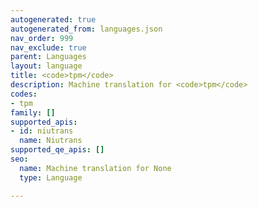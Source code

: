 ```yaml
---
autogenerated: true
autogenerated_from: languages.json
nav_order: 999
nav_exclude: true
parent: Languages
layout: language
title: <code>tpm</code>
description: Machine translation for <code>tpm</code>
codes:
- tpm
family: []
supported_apis:
- id: niutrans
  name: Niutrans
supported_qe_apis: []
seo:
  name: Machine translation for None
  type: Language

---
```


